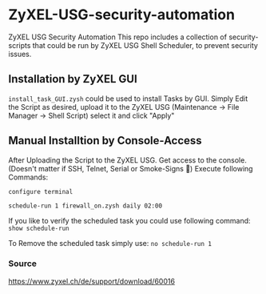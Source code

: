 # ZyXEL-USG-security-automation
ZyXEL USG Security Automation
This repo includes a collection of security-scripts that could be run by ZyXEL USG Shell Scheduler, to prevent security issues.

## Installation by ZyXEL GUI
`install_task_GUI.zysh` could be used to install Tasks by GUI. Simply Edit the Script as desired, upload it to the ZyXEL USG (Maintenance -> File Manager -> Shell Script) select it and click "Apply"

## Manual Installtion by Console-Access
After Uploading the Script to the ZyXEL USG. Get access to the console. (Doesn't matter if SSH, Telnet, Serial or Smoke-Signs 🤣)
Execute following Commands:

`configure terminal`

`schedule-run 1 firewall_on.zysh daily 02:00`

If you like to verify the scheduled task you could use following command: `show schedule-run`

To Remove the scheduled task simply use: `no schedule-run 1`

### Source
https://www.zyxel.ch/de/support/download/60016

